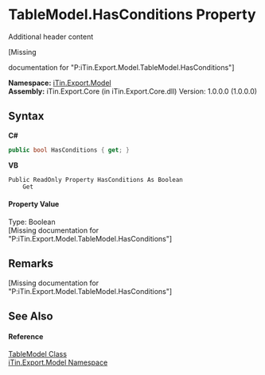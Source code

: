 # TableModel.HasConditions Property 
Additional header content 

\[Missing <summary> documentation for "P:iTin.Export.Model.TableModel.HasConditions"\]

**Namespace:**&nbsp;<a href="N_iTin_Export_Model">iTin.Export.Model</a><br />**Assembly:**&nbsp;iTin.Export.Core (in iTin.Export.Core.dll) Version: 1.0.0.0 (1.0.0.0)

## Syntax

**C#**<br />
``` C#
public bool HasConditions { get; }
```

**VB**<br />
``` VB
Public ReadOnly Property HasConditions As Boolean
	Get
```


#### Property Value
Type: Boolean<br />\[Missing <value> documentation for "P:iTin.Export.Model.TableModel.HasConditions"\]

## Remarks
\[Missing <remarks> documentation for "P:iTin.Export.Model.TableModel.HasConditions"\]

## See Also


#### Reference
<a href="T_iTin_Export_Model_TableModel">TableModel Class</a><br /><a href="N_iTin_Export_Model">iTin.Export.Model Namespace</a><br />